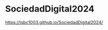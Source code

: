 # SociedadDigital2024
<a href="https://jsbc1003.github.io/SociedadDigital2024/">https://jsbc1003.github.io/SociedadDigital2024/</a>
